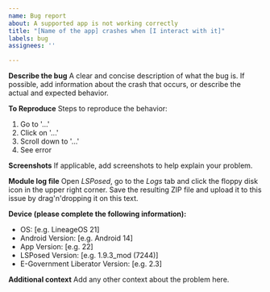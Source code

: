 ```yaml
---
name: Bug report
about: A supported app is not working correctly
title: "[Name of the app] crashes when [I interact with it]"
labels: bug
assignees: ''

---
```


**Describe the bug**
A clear and concise description of what the bug is. If possible, add information about the crash that occurs, or describe the actual and expected behavior.

**To Reproduce**
Steps to reproduce the behavior:
1. Go to '...'
2. Click on '...'
3. Scroll down to '...'
4. See error

**Screenshots**
If applicable, add screenshots to help explain your problem.

**Module log file**
Open *LSPosed*, go to the *Logs* tab and click the floppy disk icon in the upper right corner. Save the resulting ZIP file and upload it to this issue by drag'n'dropping it on this text.

**Device (please complete the following information):**
 - OS: [e.g. LineageOS 21]
 - Android Version: [e.g. Android 14]
 - App Version: [e.g. 22]
 - LSPosed Version: [e.g. 1.9.3_mod (7244)]
 - E-Government Liberator Version: [e.g. 2.3]

**Additional context**
Add any other context about the problem here.
